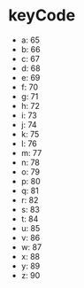 # keyCode

- a: 65
- b: 66
- c: 67
- d: 68
- e: 69
- f: 70
- g: 71
- h: 72
- i: 73
- j: 74
- k: 75
- l: 76
- m: 77
- n: 78
- o: 79
- p: 80
- q: 81
- r: 82
- s: 83
- t: 84
- u: 85
- v: 86
- w: 87
- x: 88
- y: 89
- z: 90
